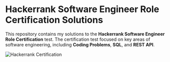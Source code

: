 # Hackerrank Software Engineer Role Certification Solutions

This repository contains my solutions to the **Hackerrank Software Engineer Role Certification** test. The certification test focused on key areas of software engineering, including **Coding Problems**, **SQL**, and **REST API**.

![Hackerrank Certification](https://i.postimg.cc/rw7k13Qv/Screenshot-2025-02-18-144056.png)
